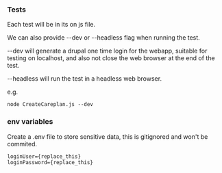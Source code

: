 ### Tests
Each test will be in its on js file.

We can also provide --dev or --headless flag when running the test.

--dev will generate a drupal one time login for the webapp, suitable for testing on localhost, and also not close the web browser at the end of the test.

--headless will run the test in a headless web browser.

e.g.
```
node CreateCareplan.js --dev
```

### env variables
Create a .env file to store sensitive data, this is gitignored and won't be commited.

```
loginUser={replace_this}
loginPassword={replace_this}
```
